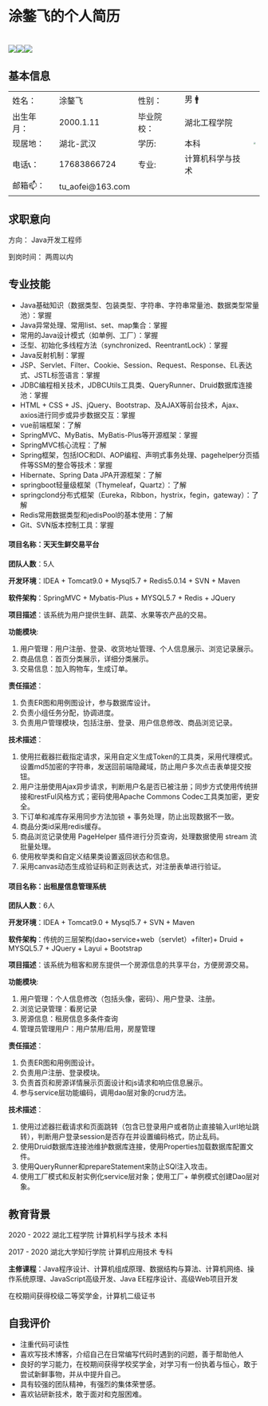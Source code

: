 # 涂鏊飞的个人简历

# [<img src="https://img.shields.io/badge/CSDN%E6%8A%80%E6%9C%AF%E5%8D%9A%E5%AE%A2-%E8%A2%AB%E8%AE%BF%E9%97%AE%E9%87%8F318%2C733-informational">](https://blog.csdn.net/qq_41666142)[<img src="https://img.shields.io/github/stars/731016?style=social">](https://github.com/731016)[<img src="https://img.shields.io/badge/Gitee-%E9%A1%B9%E7%9B%AE%E5%9C%B0%E5%9D%80-red">](https://gitee.com/LovelyHzz)

## 基本信息

<table align="center" border="0">
<tr>
	<td>姓名：</td>
    <td>涂鏊飞</td>
	<td>性别：</td>
    <td>男 🚹</td>
	<td rowspan="5"><img style="zoom: 25%;" src="https://img-blog.csdnimg.cn/12c2e81228e14a5e993a5968f8bfc522.png?x-oss-process=image/watermark,type_ZHJvaWRzYW5zZmFsbGJhY2s,shadow_50,text_Q1NETiBA5oqY6IW-55qE5bCP6aOe,size_9,color_FFFFFF,t_70,g_se,x_16"></td>
</tr>
<tr>
	<td>出生年月：</td>
    <td>2000.1.11</td>
	<td>毕业院校：</td>
    <td>湖北工程学院</td>
</tr>
<tr>
	<td>现居地：</td>
	<td>湖北-武汉</td>
	<td>学历:</td>
	<td>本科</td>
</tr>
<tr>
	<td>电话📞：</td>
    <td>17683866724</td>
	<td>专业:</td>
    <td>计算机科学与技术</td>
</tr>
<tr>
	<td>邮箱📫： </td>
    <td>tu_aofei@163.com</td>
	<td></td>
	<td></td>
</tr>
</table>

## 求职意向

方向：   	Java开发工程师

到岗时间：    两周以内

## 专业技能

+ Java基础知识（数据类型、包装类型、字符串、字符串常量池、数据类型常量池）：掌握
+ Java异常处理、常用list、set、map集合：掌握
+ 常用的Java设计模式（如单例、工厂）：掌握
+ 泛型、初始化多线程方法（synchronized、ReentrantLock）：掌握
+ Java反射机制：掌握
+ JSP、Servlet、Filter、Cookie、Session、Request、Response、EL表达式、JSTL标签语言：掌握
+ JDBC编程相关技术，JDBCUtils工具类、QueryRunner、Druid数据库连接池：掌握
+ HTML + CSS + JS、jQuery、Bootstrap、及AJAX等前台技术，Ajax、axios进行同步或异步数据交互：掌握
+ vue前端框架：了解
+ SpringMVC、MyBatis、MyBatis-Plus等开源框架：掌握
+ SpringMVC核心流程：了解
+ Spring框架，包括IOC和DI、AOP编程、声明式事务处理、pagehelper分页插件等SSM的整合等技术：掌握
+ Hibernate、Spring Data JPA开源框架：了解
+ springboot轻量级框架（Thymeleaf，Quartz）：了解
+ springclond分布式框架（Eureka，Ribbon，hystrix，fegin，gateway）：了解 
+ Redis常用数据类型和jedisPool的基本使用：了解
+ Git、SVN版本控制工具：掌握

#### 项目名称：天天生鲜交易平台

**团队人数**：5人

**开发环境**：IDEA + Tomcat9.0 + Mysql5.7 + Redis5.0.14 + SVN + Maven

**软件架构**：SpringMVC + Mybatis-Plus + MYSQL5.7 + Redis + JQuery

**项目描述**：该系统为用户提供生鲜、蔬菜、水果等农产品的交易。

**功能模块**:
1. 用户管理：用户注册、登录、收货地址管理、个人信息展示、浏览记录展示。
2. 商品信息：首页分类展示，详细分类展示。
3. 交易信息：加入购物车，生成订单。

**责任描述**：

1. 负责ER图和用例图设计，参与数据库设计。
2. 负责小组任务分配，协调进度。
3. 负责用户管理模块，包括注册、登录、用户信息修改、商品浏览记录。

**技术描述**：

1. 使用拦截器拦截指定请求，采用自定义生成Token的工具类，采用代理模式。设置md5加密的字符串，发送回前端隐藏域，防止用户多次点击表单提交按钮。
1. 用户注册使用Ajax异步请求，判断用户名是否已被注册；同步方式使用传统拼接和restFul风格方式；密码使用Apache Commons Codec工具类加密，更安全。
1. 下订单和减库存采用同步方法加锁 + 事务处理，防止出现数据不一致。
1. 商品分类id采用redis缓存。
1. 商品浏览记录使用 PageHelper 插件进行分页查询，处理数据使用 stream 流批量处理。
1. 使用枚举类和自定义结果类设置返回状态和信息。
1. 采用canvas动态生成验证码和正则表达式，对注册表单进行验证。

#### 项目名称：出租屋信息管理系统

**团队人数**：6人

**开发环境**：IDEA + Tomcat9.0 + Mysql5.7 + SVN + Maven

**软件架构**：传统的三层架构(dao+service+web（servlet）+filter)+ Druid + MYSQL5.7 + JQuery + Layui + Bootstrap

**项目描述**：该系统为租客和房东提供一个房源信息的共享平台，方便房源交易。

**功能模块**:

 1. 用户管理：个人信息修改（包括头像，密码）、用户登录、注册。
 2. 浏览记录管理：看房记录
 3. 房源信息：租房信息多条件查询
 4. 管理员管理用户：用户禁用/启用，房屋管理

**责任描述**：

1. 负责ER图和用例图设计。
2. 负责用户注册、登录模块。
3. 负责首页和房源详情展示页面设计和js请求和响应信息展示。
4. 参与service层功能编码，调用dao层对象的crud方法。

**技术描述**：

1. 使用过滤器拦截请求和页面跳转（包含已登录用户或者防止直接输入url地址跳转），判断用户登录session是否存在并设置编码格式，防止乱码。
2. 使用Druid数据库连接池维护数据库连接，使用Properties加载数据库配置文件。
3. 使用QueryRunner和prepareStatement来防止SQl注入攻击。
4. 使用工厂模式和反射实例化service层对象；使用工厂+ 单例模式创建Dao层对象。

## 教育背景

2020 - 2022    湖北工程学院     计算机科学与技术 本科

2017 - 2020	湖北大学知行学院  计算机应用技术   专科



**主修课程**：Java程序设计、计算机组成原理、数据结构与算法、计算机网络、操作系统原理、JavaScript高级开发、Java EE程序设计、高级Web项目开发



在校期间获得校级二等奖学金，计算机二级证书

## 自我评价

- 注重代码可读性
- 喜欢写技术博客，介绍自己在日常编写代码时遇到的问题，善于帮助他人
- 良好的学习能力，在校期间获得学校奖学金，对学习有一份执着与恒心，敢于尝试新鲜事物，并从中提升自己。
- 具有较强的团队精神，有强烈的集体荣誉感。
- 喜欢钻研新技术，敢于面对和克服困难。
